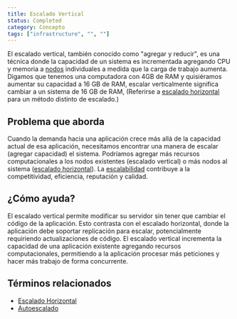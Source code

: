 ```yaml
---
title: Escalado Vertical
status: Completed
category: Concepto
tags: ["infrastructure", "", ""]
---
```


El escalado vertical, también conocido como "agregar y reducir", es una técnica donde
la capacidad de un sistema es incrementada agregando CPU y memoria a [nodos](/es/nodes/) individuales a medida que la carga de trabajo aumenta.
Digamos que tenemos una computadora con 4GB de RAM y quisiéramos aumentar su capacidad a 16 GB de RAM,
escalar verticalmente significa cambiar a un sistema de 16 GB de RAM,
(Referirse a [escalado horizontal](/es/horizontal-scaling/) para un método distinto de escalado.)

## Problema que aborda

Cuando la demanda hacia una aplicación crece más allá de la capacidad actual de esa aplicación,
necesitamos encontrar una manera de escalar (agregar capacidad) el sistema.
Podríamos agregar más recursos computacionales a los nodos existentes (escalado vertical)
o más nodos al sistema ([escalado horizontal](/es/horizontal-scaling/)).
La [escalabilidad](/es/scalability/) contribuye a la competitividad, eficiencia, reputación y calidad.

## ¿Cómo ayuda?

El escalado vertical permite modificar su servidor sin tener que cambiar el código de la aplicación.
Esto contrasta con el escalado horizontal, donde la aplicación debe soportar replicación para escalar, potencialmente requiriendo actualizaciones de código.
El escalado vertical incrementa la capacidad de una aplicación existente
agregando recursos computacionales, permitiendo a la aplicación procesar más peticiones y hacer más trabajo de forma concurrente.

## Términos relacionados

* [Escalado Horizontal](/es/horizontal-scaling/)
* [Autoescalado](/es/auto-scaling/)